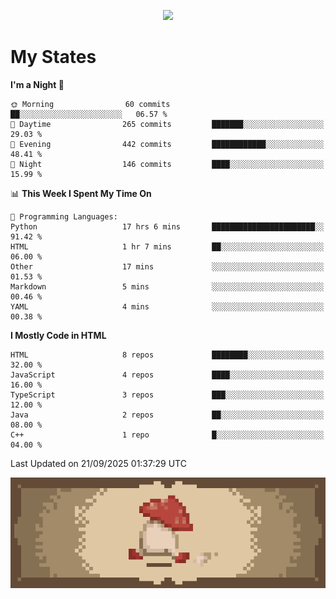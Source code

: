 
<p align="center">
  <a href="https://github.com/kittinan/spotify-github-profile">
    <img src="https://spotify-github-profile.kittinanx.com/api/view?uid=qgiw2ogctywitpjgfj8fu1nq5&cover_image=true&theme=novatorem&show_offline=false&background_color=121212&interchange=false&bar_color=53b14f&bar_color_cover=false" />
  </a>
</p>


# My States

<!--START_SECTION:waka-->
**I'm a Night 🦉** 

```text
🌞 Morning                60 commits          ██░░░░░░░░░░░░░░░░░░░░░░░   06.57 % 
🌆 Daytime                265 commits         ███████░░░░░░░░░░░░░░░░░░   29.03 % 
🌃 Evening                442 commits         ████████████░░░░░░░░░░░░░   48.41 % 
🌙 Night                  146 commits         ████░░░░░░░░░░░░░░░░░░░░░   15.99 % 
```


📊 **This Week I Spent My Time On** 

```text
💬 Programming Languages: 
Python                   17 hrs 6 mins       ███████████████████████░░   91.42 % 
HTML                     1 hr 7 mins         ██░░░░░░░░░░░░░░░░░░░░░░░   06.00 % 
Other                    17 mins             ░░░░░░░░░░░░░░░░░░░░░░░░░   01.53 % 
Markdown                 5 mins              ░░░░░░░░░░░░░░░░░░░░░░░░░   00.46 % 
YAML                     4 mins              ░░░░░░░░░░░░░░░░░░░░░░░░░   00.38 % 
```

**I Mostly Code in HTML** 

```text
HTML                     8 repos             ████████░░░░░░░░░░░░░░░░░   32.00 % 
JavaScript               4 repos             ████░░░░░░░░░░░░░░░░░░░░░   16.00 % 
TypeScript               3 repos             ███░░░░░░░░░░░░░░░░░░░░░░   12.00 % 
Java                     2 repos             ██░░░░░░░░░░░░░░░░░░░░░░░   08.00 % 
C++                      1 repo              █░░░░░░░░░░░░░░░░░░░░░░░░   04.00 % 
```




 Last Updated on 21/09/2025 01:37:29 UTC
<!--END_SECTION:waka-->

<p align="center"> 
  <img src="walking-mushroom.webp" width="945">
</p>

